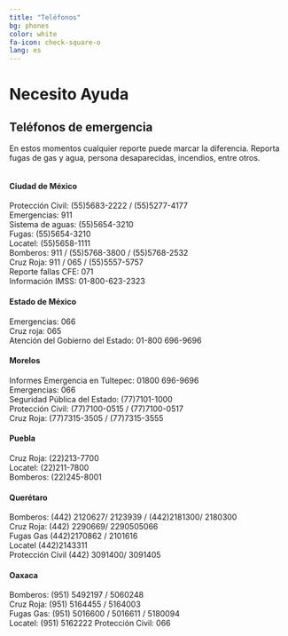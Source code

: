 ```yaml
---
title: "Teléfonos"
bg: phones
color: white
fa-icon: check-square-o
lang: es
---
```


# <span>Necesito</span> Ayuda

## Teléfonos de emergencia

En estos momentos cualquier reporte puede marcar la diferencia. Reporta fugas de gas y agua, persona desaparecidas, incendios, entre otros.

<div class="row">
  <div class="column one-half">
    <h4>Ciudad de México</h4>
    Protección Civil: (55)5683-2222 / (55)5277-4177<br/>
    Emergencias: 911<br/>
    Sistema de aguas: (55)5654-3210<br />
    Fugas: (55)5654-3210<br />
    Locatel: (55)5658-1111<br />
    Bomberos: 911 / (55)5768-3800 / (55)5768-2532<br />
    Cruz Roja: 911 / 065 / (55)5557-5757<br />
    Reporte fallas CFE: 071<br />
    Información IMSS: 01-800-623-2323
  </div>
  <div class="column one-half">
    <h4>Estado de México</h4>
    Emergencias: 066<br />
    Cruz roja: 065<br />
    Atención del Gobierno del Estado: 01-800 696-9696
  </div>
</div>
<div class="row">
  <div class="column one-half">
    <h4>Morelos</h4>
    Informes Emergencia en Tultepec: 01800 696-9696<br/>
    Emergencias: 066<br />
    Seguridad Pública del Estado: (77)7101-1000<br />
    Protección Civil: (77)7100-0515 / (77)7100-0517<br />
    Cruz Roja: (77)7315-3505 /  (77)7315-3555
  </div>
  <div class="column one-half">
    <h4>Puebla</h4>
    Cruz Roja: (22)213-7700<br />
    Locatel: (22)211-7800<br />
    Bomberos: (22)245-8001
  </div>
</div>
<div class="row">
  <div class="column one-half">
    <h4>Querétaro</h4>
    Bomberos: (442) 2120627/ 2123939 / (442)2181300/ 2180300<br />
    Cruz Roja: (442) 2290669/ 2290505066<br />
    Fugas Gas (442)2170862 / 2101616<br />
    Locatel (442)2143311<br />
    Protección Civil (442) 3091400/ 3091405
  </div>
  <div class="column one-half">
    <h4>Oaxaca</h4>
    Bomberos: (951)  5492197 / 5060248<br />
    Cruz Roja: (951) 5164455 / 5164003<br />
    Fugas Gas: (951) 5016600 / 5016611 / 5180094<br />
    Locatel: (951) 5162222
    Protección Civil: 066
  </div>
</div>
